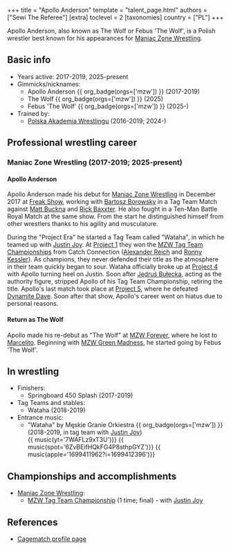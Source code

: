 +++
title = "Apollo Anderson"
template = "talent_page.html"
authors = ["Sewi The Referee"]
[extra]
toclevel = 2
[taxonomies]
country = ["PL"]
+++

Apollo Anderson, also known as The Wolf or Febus 'The Wolf', is a Polish wrestler best known for his appearances for [Maniac Zone Wrestling](@/o/mzw.md).

## Basic info

* Years active: 2017-2019, 2025-present
* Gimmicks/nicknames:
  - Apollo Anderson {{ org_badge(orgs=['mzw']) }} (2017-2019)
  - The Wolf {{ org_badge(orgs=['mzw']) }} (2025)
  - Febus 'The Wolf' {{ org_badge(orgs=['mzw']) }} (2025-)
* Trained by:
  - [Polska Akademia Wrestlingu](@/o/paw.md) (2016-2019; 2024-)

## Professional wrestling career

### Maniac Zone Wrestling (2017-2019; 2025-present)

#### Apollo Anderson

Apollo Anderson made his debut for [Maniac Zone Wrestling](@/o/mzw.md) in December 2017 at [Freak Show](@/e/mzw/2017-12-02-mzw-freak-show.md), working with [Bartosz Borowsky](@/w/boro.md) in a Tag Team Match against [Matt Buckna](@/w/matt-buckna.md) and [Rick Baxxter](@/w/rick-baxxter.md). He also fought in a Ten-Man Battle Royal Match at the same show. From the start he distinguished himself from other wrestlers thanks to his agility and musculature.

During the "Project Era" he started a Tag Team called "Wataha", in which he teamed up with [Justin Joy](@/w/justin-joy.md). At [Project 1](@/e/mzw/2018-10-13-mzw-project-1-new-beginning.md) they won the [MZW Tag Team Championships](@/c/mzw-tag-team-championship.md) from Catch Connection ([Alexander Reich](@/w/alex-ace.md) and [Ronny Kessler](@/w/ronny-kessler.md)). As champions, they never defended their title as the atmosphere in their team quickly began to sour.
Wataha officially broke up at [Project 4](@/e/mzw/2019-03-23-mzw-project-4-open-your-eyes.md) with Apollo turning heel on Justin. Soon after [Jędruś Bułecka](@/w/jedrus-bulecka.md), acting as the authority figure, stripped Apollo of his Tag Team Championship, retiring the title. Apollo's last match took place at [Project 5](@/e/mzw/2019-06-01-mzw-project-5-hero.md), where he defeated [Dynamite Dave](@/w/dynamite-dave.md). Soon after that show, Apollo's career went on hiatus due to personal reasons.

#### Return as The Wolf

Apollo made his re-debut as "The Wolf" at [MZW Forever](@/e/mzw/2025-03-29-mzw-forever.md), where he lost to [Marcelito](@/w/marcelito.md). Beginning with [MZW Green Madness](@/e/mzw/2025-06-28-mzw-green-madness.md), he started going by Febus 'The Wolf'.

## In wrestling

* Finishers:
  - Springboard 450 Splash (2017-2019)
* Tag Teams and stables:
  - Wataha (2018-2019)
* Entrance music:
  - "Wataha" by Męskie Granie Orkiestra
    {{ org_badge(orgs=['mzw']) }} (2018-2019, in tag team with [Justin Joy](@/w/justin-joy.md)) <br>
    {{ music(yt='7WAFLz9xT3U')}}
    {{ music(spot='6ZvBEifHQkFG4P8sthpGYZ')}}
    {{ music(apple='1699411962?i=1699412396')}}

## Championships and accomplishments

* [Maniac Zone Wrestling](@/o/mzw.md):
  - [MZW Tag Team Championship](@/c/mzw-tag-team-championship.md) (1 time; final) - with [Justin Joy](@/w/justin-joy.md)

## References

* [Cagematch profile page](https://www.cagematch.net/?id=2&nr=24667)

